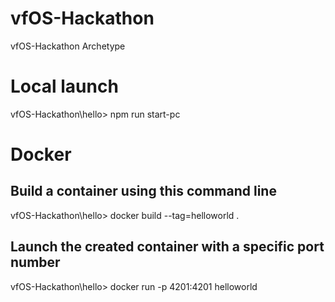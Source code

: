 # vfOS-Hackathon
vfOS-Hackathon Archetype

# Local launch
vfOS-Hackathon\hello> npm run start-pc

# Docker 

## Build a container using this command line 
vfOS-Hackathon\hello> docker build --tag=helloworld .

## Launch the created container with a specific port number
vfOS-Hackathon\hello> docker run -p 4201:4201 helloworld
